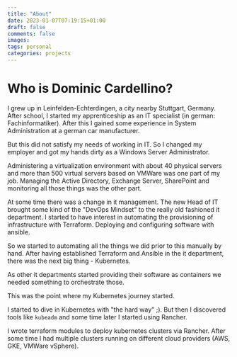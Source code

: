 ```yaml
---
title: "About"
date: 2023-01-07T07:19:15+01:00
draft: false
comments: false
images:
tags: personal
categories: projects
---
```


# Who is Dominic Cardellino?

I grew up in Leinfelden-Echterdingen, a city nearby Stuttgart, Germany.
After school, I started my apprenticeship as an IT specialist (in german: Fachinformatiker). After this I gained some experience in System Administration at a german car manufacturer.

But this did not satisfy my needs of working in IT. So I changed my employer and got my hands dirty as a Windows Server Administrator.

Administering a virtualization environment with about 40 physical servers and more than 500 virtual servers based on VMWare was one part of my job. Managing the Active Directory, Exchange Server, SharePoint and monitoring all those things was the other part.

At some time there was a change in it management. The new Head of IT brought some kind of the "DevOps Mindset" to the really old fashioned it department. I started to have interest in automating the provisioning of infrastructure with Terraform. Deploying and configuring software with ansible.

So we started to automating all the things we did prior to this manually by hand.
After having established Terraform and Ansible in the it department, there was the next big thing - Kubernetes.

As other it departments started providing their software as containers we needed something to orchestrate those.

This was the point where my Kubernetes journey started.

I started to dive in Kubernetes with "the hard way" ;). But then I discovered tools like `kubeadm` and some time later I started using Rancher. 

I wrote terraform modules to deploy kubernetes clusters via Rancher. After some time I had multiple clusters running on different cloud providers (AWS, GKE, VMWare vSphere).